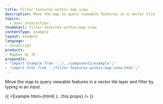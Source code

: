 ```yaml
---
title: Filter features within map view
description: Move the map to query viewable features in a vector tile layer and filter by typing in an input.
topics:
  - User interaction
thumbnail: filter-features-within-map-view
contentType: example
layout: example
language:
- JavaScript
products:
- Mapbox GL JS
prependJs:
- "import Example from '../../components/example';"
- "import html from './filter-features-within-map-view.html';"
---
```


Move the map to query viewable features in a vector tile layer and filter by typing in an input.

{{ <Example html={html} {...this.props} /> }}
